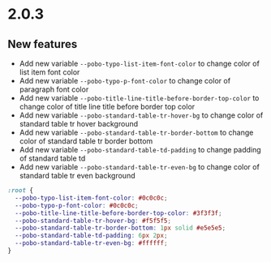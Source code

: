 # 2.0.3

## New features
- Add new variable `--pobo-typo-list-item-font-color`  to change color of list item font color
- Add new variable `--pobo-typo-p-font-color`  to change color of paragraph font color
- Add new variable `--pobo-title-line-title-before-border-top-color`  to change color of title line title before border top color
- Add new variable `--pobo-standard-table-tr-hover-bg`  to change color of standard table tr hover background
- Add new variable `--pobo-standard-table-tr-border-bottom`  to change color of standard table tr border bottom
- Add new variable `--pobo-standard-table-td-padding`  to change padding of standard table td
- Add new variable `--pobo-standard-table-tr-even-bg`  to change color of standard table tr even background

```scss
:root {
  --pobo-typo-list-item-font-color: #0c0c0c;
  --pobo-typo-p-font-color: #0c0c0c;
  --pobo-title-line-title-before-border-top-color: #3f3f3f;
  --pobo-standard-table-tr-hover-bg: #f5f5f5;
  --pobo-standard-table-tr-border-bottom: 1px solid #e5e5e5;
  --pobo-standard-table-td-padding: 6px 2px;
  --pobo-standard-table-tr-even-bg: #ffffff;
}
```